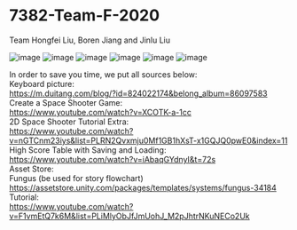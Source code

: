 # 7382-Team-F-2020
Team Hongfei Liu, Boren Jiang and Jinlu Liu

![image](https://github.com/MLaroucheLaSalleMtl/7382-Team-F-2020/blob/master/Images/Manual_page-0001.jpg)
![image](https://github.com/MLaroucheLaSalleMtl/7382-Team-F-2020/blob/master/Images/Manual_page-0002.jpg)
![image](https://github.com/MLaroucheLaSalleMtl/7382-Team-F-2020/blob/master/Images/Manual_page-0003.jpg)
![image](https://github.com/MLaroucheLaSalleMtl/7382-Team-F-2020/blob/master/Images/Manual_page-0004.jpg)
![image](https://github.com/MLaroucheLaSalleMtl/7382-Team-F-2020/blob/master/Images/Manual_page-0005.jpg)
![image](https://github.com/MLaroucheLaSalleMtl/7382-Team-F-2020/blob/master/Images/Manual_page-0006.jpg)

In order to save you time, we put all sources below:  
  Keyboard picture:  
    https://m.duitang.com/blog/?id=824022174&belong_album=86097583  
  Create a Space Shooter Game:  
    https://www.youtube.com/watch?v=XCOTK-a-1cc  
  2D Space Shooter Tutorial Extra:  
    https://www.youtube.com/watch?v=nGTCnm23iys&list=PLRN2Qvxmju0Mf1GB1hXsT-x1GQJQ0pwE0&index=11  
  High Score Table with Saving and Loading:  
    https://www.youtube.com/watch?v=iAbaqGYdnyI&t=72s  
	Asset Store:  
    Fungus (be used for story flowchart)  
    https://assetstore.unity.com/packages/templates/systems/fungus-34184  
		Tutorial:   
    https://www.youtube.com/watch?v=F1vmEtQ7k6M&list=PLiMlyObJfJmUohJ_M2pJhtrNKuNECo2Uk  
